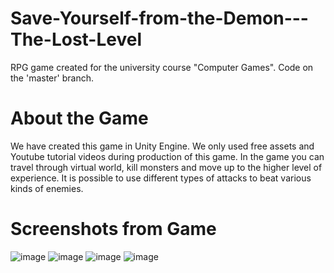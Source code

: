 # Save-Yourself-from-the-Demon---The-Lost-Level
RPG game created for the university course "Computer Games".
Code on the 'master' branch.

# About the Game
We have created this game in Unity Engine. We only used free assets and Youtube tutorial videos during production of this game. 
In the game you can travel through virtual world, kill monsters and move up to the higher level of experience.
It is possible to use different types of attacks to beat various kinds of enemies.

# Screenshots from Game

![image](https://user-images.githubusercontent.com/56027574/170533185-048db610-d870-41ed-8e3d-886aea090cae.png)
![image](https://user-images.githubusercontent.com/56027574/170534767-0a1d2a05-d9ad-4226-90dd-3b5e10ae13ad.png)
![image](https://user-images.githubusercontent.com/56027574/170534792-e3067471-cae1-4060-a5eb-7c3629b9b3a5.png)
![image](https://user-images.githubusercontent.com/56027574/170534991-af4df13e-b14f-4130-ab5f-68006cbe4883.png)

